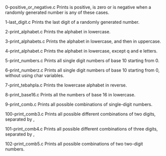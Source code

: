 0-positive_or_negative.c Prints is positive, is zero or is negative when a randomly generated number is any of these cases.

1-last_digit.c Prints the last digit of a randomly generated number.

2-print_alphabet.c Prints the alphabet in lowercase.

3-print_alphabets.c Prints the alphabet in lowercase, and then in uppercase.

4-print_alphabet.c Prints the alphabet in lowercase, except q and e letters.

5-print_numbers.c Prints all single digit numbers of base 10 starting from 0.

6-print_numberz.c Prints all single digit numbers of base 10 starting from 0, without using char variables.

7-print_tebahpla.c Prints the lowercase alphabet in reverse.

8-print_base16.c Prints all the numbers of base 16 in lowercase.

9-print_comb.c Prints all possible combinations of single-digit numbers.

100-print_comb3.c Prints all possible different combinations of two digits, separated by ,

101-print_comb4.c Prints all possible different combinations of three digits, separated by ,

102-print_comb5.c Prints all possible combinations of two two-digit numbers.
